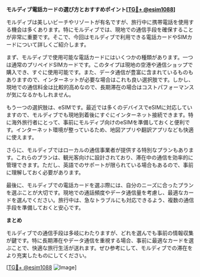 **モルディブ電話カードの選び方とおすすめポイント[[TG💪+ @esim1088](https://t.me/s/esim1088)]**

モルディブは美しいビーチやリゾートが有名ですが、旅行中に携帯電話を使用する機会は多くあります。特にモルディブでは、現地での通信手段を確保することが非常に重要です。そこで、今回はモルディブで利用できる電話カードやSIMカードについて詳しくご紹介します。

まず、モルディブで使用可能な電話カードにはいくつかの種類があります。一つは通常のプリペイドSIMカードです。このタイプは現地の空港や通信ショップで購入でき、すぐに使用可能です。また、データ通信が豊富に含まれているものもありますので、インターネットが必要な場合はこれも良い選択肢です。しかし、現地での通信料金は比較的高めなので、長期滞在の場合はコストパフォーマンスが気になるかもしれません。

もう一つの選択肢は、eSIMです。最近では多くのデバイスでeSIMに対応していますので、モルディブでも現地到着後にすぐにインターネット接続できます。特に海外旅行者にとって、事前にモルディブ向けのeSIMを準備しておくと便利です。インターネット環境が整っているため、地図アプリや翻訳アプリなども快適に使えます。

さらに、モルディブではローカルの通信事業者が提供する特別なプランもあります。これらのプランは、観光客向けに設計されており、滞在中の通信を効率的に管理できます。ただし、英語でのサポートが限られている場合もあるので、事前に理解しておく必要があります。

最後に、モルディブでの電話カードを選ぶ際には、自分のニーズに合ったプランを選ぶことが大切です。現地での通話頻度やデータ通信量を考慮し、最適なカードを選んでください。旅行中は、急なトラブルにも対応できるよう、複数の通信手段を準備しておくと安心です。

**まとめ**

モルディブでの通信手段は多岐にわたりますが、どれを選んでも事前の情報収集が鍵です。特に長期滞在やデータ通信を重視する場合、事前に最適なカードを選ぶことで、快適な旅行生活が送れます。ぜひ参考にして、モルディブでの滞在をより充実したものにしてください。

[[TG💪+ @esim1088](https://t.me/s/esim1088) ![Image](https://i.postimg.cc/Y0z9fWf4/image.png)]